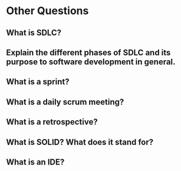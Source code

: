 # Other Questions

## What is SDLC?

## Explain the different phases of SDLC and its purpose to software development in general.

## What is a sprint?

## What is a daily scrum meeting?

## What is a retrospective?

## What is SOLID? What does it stand for?

## What is an IDE?
